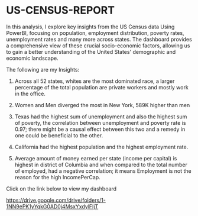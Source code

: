 # US-CENSUS-REPORT

In this analysis, I explore key insights from the US Census data Using PowerBI, focusing on population, employment distribution, poverty rates, unemployment rates and many more across states. The dashboard provides a comprehensive view of these crucial socio-economic factors, allowing us to gain a better understanding of the United States' demographic and economic landscape. 

The following are my Insights:

1.  Across all 52 states, whites are the most dominated race, a larger percentage of the total population are private workers and mostly work in the office.

2.  Women and Men diverged the most in New York, 589K higher than men 

3.  Texas had the highest sum of unemployment and also the highest sum of poverty, the correlation between unemployment and poverty rate is 0.97; there might be a causal effect between this two and a remedy in one 
  could be beneficial to the other.

4.  California had the highest population and the highest employment rate.

5.  Average amount of money earned per state (income per capital) is highest in district of Columbia and when compared to the total number of employed, had a negative correlation; it means Employment is not the 
  reason for the high IncomePerCap.

   Click on the link below to view my dashboard

  https://drive.google.com/drive/folders/1-1NN9ePK1yYqkG0AD0j4MsxYxdylFIjT
